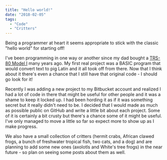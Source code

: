 ```yaml
---
title: "Hello world!"
date: "2018-02-05"
tags: 
  - "Code"
  - "Critters"
---
```


Being a programmer at heart it seems appropriate to stick with the classic "hello world" for starting off!

I've been programming in one way or another since my dad bought a [TRS-80 Model I](https://en.wikipedia.org/wiki/TRS-80) many years ago. My first real project was a BASIC program that would convert text to pig Latin and it all took off from there. Now that I think about it there's even a chance that I still have that original code - I should go look for it!

Recently I was adding a new project to my Bitbucket account and realized I had a lot of code in there that might be useful for other people and it was a shame to keep it locked up. I had been hording it as if it was something secret but it really didn't need to be. I decided that I would made as much as possible public on GitHub and write a little bit about each project. Some of it is certainly a bit crusty but there's a chance some of it might be useful. I've only managed to move a little so far so expect more to show up as I make progress.

We also have a small collection of critters (hermit crabs, African clawed frogs, a bunch of freshwater tropical fish, two cats, and a dog) and are planning to add some new ones (axolotls and White's tree frogs) in the near future - so plan on seeing some posts about them as well.
